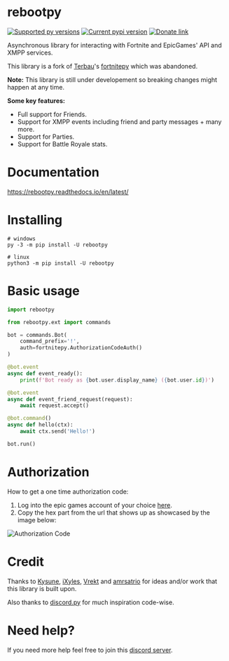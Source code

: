  # rebootpy

[![Supported py versions](https://img.shields.io/pypi/pyversions/fortnitepy.svg)](https://pypi.org/project/rebootpy/)
[![Current pypi version](https://img.shields.io/pypi/v/fortnitepy.svg)](https://pypi.org/project/rebootpy/)
[![Donate link](https://img.shields.io/badge/paypal-donate-blue.svg)](https://www.paypal.me/terbau)

Asynchronous library for interacting with Fortnite and EpicGames' API and XMPP services.

This library is a fork of [Terbau](https://github.com/Terbau/)'s [fortnitepy](https://github.com/Terbau/fortnitepy) which was abandoned.

**Note:** This library is still under developement so breaking changes might happen at any time.

**Some key features:**
- Full support for Friends.
- Support for XMPP events including friend and party messages + many more.
- Support for Parties.
- Support for Battle Royale stats.

# Documentation
https://rebootpy.readthedocs.io/en/latest/

# Installing
```
# windows
py -3 -m pip install -U rebootpy

# linux
python3 -m pip install -U rebootpy
```

# Basic usage
```py
import rebootpy

from rebootpy.ext import commands

bot = commands.Bot(
    command_prefix='!',
    auth=fortnitepy.AuthorizationCodeAuth()
)

@bot.event
async def event_ready():
    print(f'Bot ready as {bot.user.display_name} ({bot.user.id})')

@bot.event
async def event_friend_request(request):
    await request.accept()

@bot.command()
async def hello(ctx):
    await ctx.send('Hello!')

bot.run()
```

# Authorization
How to get a one time authorization code:
1. Log into the epic games account of your choice [here](https://www.epicgames.com/id/login?redirectUrl=https%3A%2F%2Fwww.epicgames.com%2Fid%2Fapi%2Fredirect%3FclientId%3D3446cd72694c4a4485d81b77adbb2141%26responseType%3Dcode).
2. Copy the hex part from the url that shows up as showcased by the image below:

![Authorization Code](https://raw.githubusercontent.com/xMistt/rebootpy/main/docs/resources/images/authorization_code.png)

# Credit
Thanks to [Kysune](https://github.com/SzymonLisowiec), [iXyles](https://github.com/iXyles), [Vrekt](https://github.com/Vrekt) and [amrsatrio](https://github.com/Amrsatrio) for ideas and/or work that this library is built upon.

Also thanks to [discord.py](https://github.com/Rapptz/discord.py) for much inspiration code-wise.

# Need help?
If you need more help feel free to join this [discord server](https://discord.gg/rnk869s).

